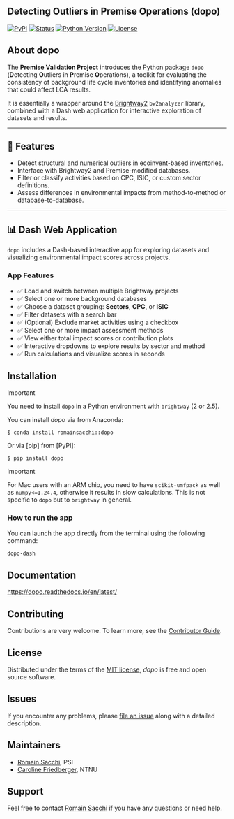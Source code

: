 ## Detecting Outliers in Premise Operations (dopo)

[![PyPI](https://img.shields.io/pypi/v/dopo.svg)][pypi status]
[![Status](https://img.shields.io/pypi/status/dopo.svg)][pypi status]
[![Python Version](https://img.shields.io/pypi/pyversions/dopo)][pypi status]
[![License](https://img.shields.io/pypi/l/dopo)][license]


[pypi status]: https://pypi.org/project/dopo/

## About dopo

The **Premise Validation Project** introduces the Python package `dopo`
(**D**etecting **O**utliers in **P**remise **O**perations), a toolkit 
for evaluating the consistency of background life cycle inventories and 
identifying anomalies that could affect LCA results.

It is essentially a wrapper around the [Brightway2](https://brightway.dev/) ``bw2analyzer`` library,
combined with a Dash web application for interactive exploration of datasets and results.

---

## 🧪 Features

- Detect structural and numerical outliers in ecoinvent-based inventories.
- Interface with Brightway2 and Premise-modified databases.
- Filter or classify activities based on CPC, ISIC, or custom sector definitions.
- Assess differences in environmental impacts from method-to-method or database-to-database.

---

## 📊 Dash Web Application

`dopo` includes a Dash-based interactive app for exploring datasets and visualizing environmental impact scores across projects.

### App Features

- ✅ Load and switch between multiple Brightway projects
- ✅ Select one or more background databases
- ✅ Choose a dataset grouping: **Sectors**, **CPC**, or **ISIC**
- ✅ Filter datasets with a search bar
- ✅ (Optional) Exclude market activities using a checkbox
- ✅ Select one or more impact assessment methods
- ✅ View either total impact scores or contribution plots
- ✅ Interactive dropdowns to explore results by sector and method
- ✅ Run calculations and visualize scores in seconds

## Installation

> [!IMPORTANT]
> You need to install ``dopo`` in a Python environment with `brightway` (2 or 2.5).

You can install _dopo_ via from Anaconda:

```console
$ conda install romainsacchi::dopo
```

Or via [pip] from [PyPI]:

```console
$ pip install dopo
```

> [!IMPORTANT]
> For Mac users with an ARM chip, you need to have `scikit-umfpack` 
> as well as `numpy<=1.24.4`, otherwise it results in slow calculations.
> This is not specific to `dopo` but to `brightway` in general.

### How to run the app

You can launch the app directly from the terminal using the following command:

```bash
dopo-dash
```

## Documentation

https://dopo.readthedocs.io/en/latest/


## Contributing

Contributions are very welcome.
To learn more, see the [Contributor Guide][Contributor Guide].

## License

Distributed under the terms of the [MIT license][License],
_dopo_ is free and open source software.

## Issues

If you encounter any problems,
please [file an issue][Issue Tracker] along with a detailed description.


<!-- github-only -->

[License]: https://github.com/Laboratory-for-Energy-Systems-Analysis/dopo/blob/main/LICENSE
[Contributor Guide]: https://github.com/Laboratory-for-Energy-Systems-Analysis/dopo/blob/main/CONTRIBUTING.md
[Issue Tracker]: https://github.com/Laboratory-for-Energy-Systems-Analysis/dopo/issues

## Maintainers

- [Romain Sacchi](romain.sacchi@psi.ch), PSI
- [Caroline Friedberger](cafriedb@stud.ntnu.no), NTNU

## Support

Feel free to contact [Romain Sacchi](romain.sacchi@psi.ch) if 
you have any questions or need help.
